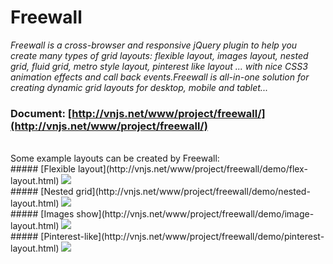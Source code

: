 
# Freewall

_Freewall is a cross-browser and responsive jQuery plugin to help you create many types of grid layouts: flexible layout, images layout, nested grid, fluid grid, metro style layout, pinterest like layout ... with nice CSS3 animation effects and call back events.Freewall is all-in-one solution for creating dynamic grid layouts for desktop, mobile and tablet..._
<br>
### Document: [http://vnjs.net/www/project/freewall/](http://vnjs.net/www/project/freewall/)
<br>
Some example layouts can be created by Freewall:
<br>
##### [Flexible layout](http://vnjs.net/www/project/freewall/demo/flex-layout.html)
<img src='https://raw.github.com/kombai/freewall/master/demo/i/flex.png'>
<br>
##### [Nested grid](http://vnjs.net/www/project/freewall/demo/nested-layout.html)
<img src='https://raw.github.com/kombai/freewall/master/demo/i/metro.png'>
<br>
##### [Images show](http://vnjs.net/www/project/freewall/demo/image-layout.html)
<img src='https://raw.github.com/kombai/freewall/master/demo/i/images.png'>
<br>
##### [Pinterest-like](http://vnjs.net/www/project/freewall/demo/pinterest-layout.html)
<img src='https://raw.github.com/kombai/freewall/master/demo/i/pinterest.png'>

